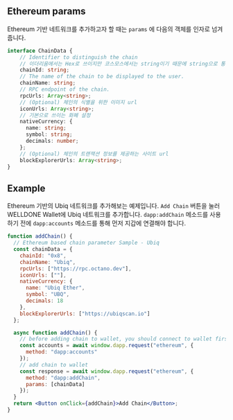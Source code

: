 ## Ethereum params

Ethereum 기반 네트워크를 추가하고자 할 때는 `params` 에 다음의 객체를 인자로 넘겨줍니다.

```typescript title="Ethereum"
interface ChainData {
    // Identifier to distinguish the chain
    // 이더리움에서는 Hex로 쓰이지만 코스모스에서는 string이기 때문에 string으로 통일
    chainId: string;
    // The name of the chain to be displayed to the user.
    chainName: string;
    // RPC endpoint of the chain.
    rpcUrls: Array<string>;
    // (Optional) 체인의 식별을 위한 이미지 url
    iconUrls: Array<string>;
    // 기본으로 쓰이는 화폐 설정
    nativeCurrency: {
      name: string;
      symbol: string;
      decimals: number;
    };
    // (Optional) 체인의 트랜잭션 정보를 제공하는 사이트 url
    blockExplorerUrls: Array<string>;
}
```

## Example

Ethereum 기반의 Ubiq 네트워크를 추가해보는 예제입니다.
`Add Chain` 버튼을 눌러 WELLDONE Wallet에 Ubiq 네트워크를 추가합니다. `dapp:addChain` 메소드를 사용하기 전에 `dapp:accounts` 메소드를 통해 먼저 지갑에 연결해야 합니다.

```jsx live
function addChain() {
  // Ethereum based chain parameter Sample - Ubiq
  const chainData = {
    chainId: "0x8",
    chainName: "Ubiq",
    rpcUrls: ["https://rpc.octano.dev"],
    iconUrls: [""],
    nativeCurrency: {
      name: "Ubiq Ether",
      symbol: "UBQ",
      decimals: 18
    },
    blockExplorerUrls: ["https://ubiqscan.io"]
  };

  async function addChain() {
    // before adding chain to wallet, you should connect to wallet first
    const accounts = await window.dapp.request("ethereum", {
      method: "dapp:accounts"
    });
    // add chain to wallet
    const response = await window.dapp.request("ethereum", {
      method: "dapp:addChain",
      params: [chainData]
    });
  }
  return <Button onClick={addChain}>Add Chain</Button>;
}
```
